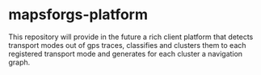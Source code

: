 mapsforgs-platform
==================

This repository will provide in the future a rich client platform that detects transport modes out of gps traces, classifies and clusters them to each registered transport mode and generates for each cluster a navigation graph.